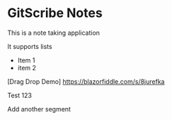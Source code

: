 # GitScribe Notes

This is a note taking application

It supports lists

* Item 1
* item 2

[Drag Drop Demo] https://blazorfiddle.com/s/8jurefka

[comment]: <> (a reference style link.)

<!--- your comment goes here -->

<!---
 your comment goes here too
--><!-- SEG REF AQ9XJAKD -->
Test 123
<!-- SEG REF ANJCTBOR -->
Add another segment